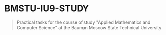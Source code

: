 # BMSTU-IU9-STUDY

> Practical tasks for the course of study "Applied Mathematics and Computer Science" at the Bauman Moscow State Technical University

